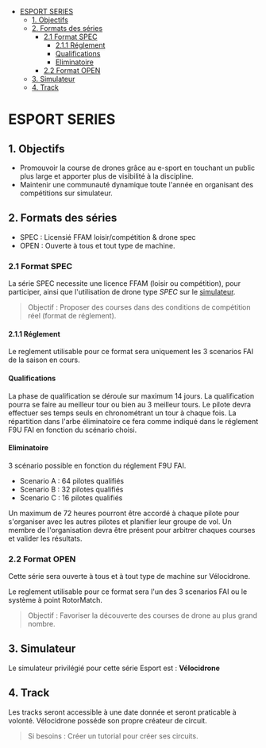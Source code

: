 <!-- TOC -->

- [ESPORT SERIES](#esport-series)
  - [1. Objectifs](#1-objectifs)
  - [2. Formats des séries](#2-formats-des-s%c3%a9ries)
    - [2.1 Format SPEC](#21-format-spec)
      - [2.1.1 Réglement](#211-r%c3%a9glement)
      - [Qualifications](#qualifications)
      - [Eliminatoire](#eliminatoire)
    - [2.2 Format OPEN](#22-format-open)
  - [3. Simulateur](#3-simulateur)
  - [4. Track](#4-track)

<!-- /TOC -->

# ESPORT SERIES

## 1. Objectifs

- Promouvoir la course de drones grâce au e-sport en touchant un public plus large et apporter plus de visibilité à la discipline.
- Maintenir une communauté dynamique toute l'année en organisant des compétitions sur simulateur.

## 2. Formats des séries

- SPEC : Licensié FFAM loisir/compétition & drone spec
- OPEN : Ouverte à tous et tout type de machine.

### 2.1 Format SPEC

La série SPEC necessite une licence FFAM (loisir ou compétition), pour participer, ainsi que l'utilisation de drone type *SPEC* sur le [simulateur](#3-simulateur).

> Objectif : Proposer des courses dans des conditions de compétition réel (format de réglement).

#### 2.1.1 Réglement

Le reglement utilisable pour ce format sera uniquement les 3 scenarios FAI de la saison en cours.

#### Qualifications

La phase de qualification se déroule sur maximum 14 jours.
La qualification pourra se faire au meilleur tour ou bien au 3 meilleur tours.
Le pilote devra effectuer ses temps seuls en chronométrant un tour à chaque fois.
La répartition dans l'arbe éliminatoire ce fera comme indiqué dans le réglement F9U FAI en fonction du scénario choisi.

#### Eliminatoire

3 scénario possible en fonction du réglement F9U FAI.

- Scenario A : 64 pilotes qualifiés
- Scenario B : 32 pilotes qualifiés
- Scenario C : 16 pilotes qualifiés

Un maximum de 72 heures pourront être accordé à chaque pilote pour s'organiser avec les autres pilotes et planifier leur groupe de vol.
Un membre de l'organisation devra être présent pour arbitrer chaques courses et valider les résultats.

### 2.2 Format OPEN

Cette série sera ouverte à tous et à tout type de machine sur Vélocidrone.

Le reglement utilisable pour ce format sera l'un des 3 scenarios FAI ou le système à point RotorMatch.

> Objectif : Favoriser la découverte des courses de drone au plus grand nombre.

## 3. Simulateur

Le simulateur privilégié pour cette série Esport est : **Vélocidrone**

## 4. Track

Les tracks seront accessible à une date donnée et seront praticable à volonté.
Vélocidrone posséde son propre créateur de circuit.

> Si besoins : Créer un tutorial pour créer ses circuits.
